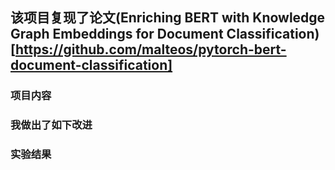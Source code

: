 ## 该项目复现了论文(Enriching BERT with Knowledge Graph Embeddings for Document Classification)[https://github.com/malteos/pytorch-bert-document-classification]

### 项目内容


### 我做出了如下改进




### 实验结果
